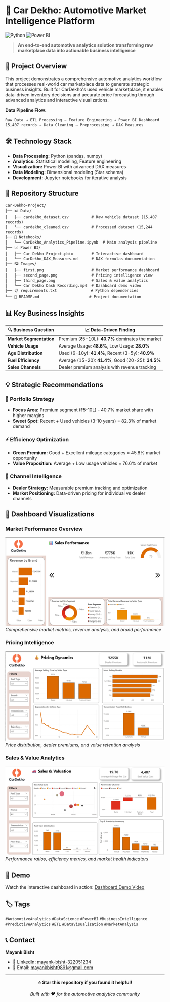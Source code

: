 # 🚗 Car Dekho: Automotive Market Intelligence Platform

![Python](https://img.shields.io/badge/Python-3.8+-blue.svg)
![Power BI](https://img.shields.io/badge/Power%20BI-Dashboard-yellow.svg)

> **An end-to-end automotive analytics solution transforming raw marketplace data into actionable business intelligence**

## 🎯 Project Overview

This project demonstrates a comprehensive automotive analytics workflow that processes real-world car marketplace data to generate strategic business insights. Built for CarDekho's used vehicle marketplace, it enables data-driven inventory decisions and accurate price forecasting through advanced analytics and interactive visualizations.

**Data Pipeline Flow:**
```
Raw Data → ETL Processing → Feature Engineering → Power BI Dashboard
15,407 records → Data Cleaning → Preprocessing → DAX Measures
```

## 🛠️ Technology Stack

- **Data Processing:** Python (pandas, numpy)
- **Analytics:** Statistical modeling, Feature engineering
- **Visualization:** Power BI with advanced DAX measures
- **Data Modeling:** Dimensional modeling (Star schema)
- **Development:** Jupyter notebooks for iterative analysis

## 📁 Repository Structure

```
Car-Dekho-Project/
├── 📊 Data/
│   ├── cardekho_dataset.csv          # Raw vehicle dataset (15,407 records)
│   └── cardekho_cleaned.csv          # Processed dataset (15,244 records)
├── 📓 Notebooks/
│   └── CarDekho_Analytics_Pipeline.ipynb  # Main analysis pipeline
├── 📈 Power BI/
│   ├── Car Dekho Project.pbix        # Interactive dashboard
│   └── CarDekho_DAX_Measures.md      # DAX formulas documentation
├── 🖼️ Images/
│   ├── first.png                     # Market performance dashboard
│   ├── second_page.png               # Pricing intelligence view
│   ├── third_page.png                # Sales & value analytics
│   └── Car Dekho Dash Recording.mp4  # Dashboard demo video
├── 📋 requirements.txt               # Python dependencies
└── 📖 README.md                      # Project documentation
```

## 📊 Key Business Insights

| 🔍 Business Question | 📈 Data-Driven Finding |
|----------------------|------------------------|
| **Market Segmentation** | Premium (₹5-10L): **40.7%** dominates the market |
| **Vehicle Usage** | Average Usage: **48.6%**, Low Usage: **28.0%** |
| **Age Distribution** | Used (6-10y): **41.4%**, Recent (3-5y): **40.9%** |
| **Fuel Efficiency** | Average (15-20): **41.4%**, Good (20-25): **34.5%** |
| **Sales Channels** | Dealer premium analysis with revenue tracking |

## 💡 Strategic Recommendations

### 🎯 Portfolio Strategy
- **Focus Area:** Premium segment (₹5-10L) - 40.7% market share with higher margins
- **Sweet Spot:** Recent + Used vehicles (3-10 years) = 82.3% of market demand

### ⚡ Efficiency Optimization
- **Green Premium:** Good + Excellent mileage categories = 45.8% market opportunity
- **Value Proposition:** Average + Low usage vehicles = 76.6% of market

### 🏪 Channel Intelligence
- **Dealer Strategy:** Measurable premium tracking and optimization
- **Market Positioning:** Data-driven pricing for individual vs dealer channels

## 📸 Dashboard Visualizations

### Market Performance Overview
![Market Performance](Images/first.png)
*Comprehensive market metrics, revenue analysis, and brand performance*

### Pricing Intelligence
![Pricing Insights](Images/second_page.png)
*Price distribution, dealer premiums, and value retention analysis*

### Sales & Value Analytics
![Sales & Value Insights](Images/third_page.png)
*Performance ratios, efficiency metrics, and market health indicators*

## 🎥 Demo

Watch the interactive dashboard in action: [Dashboard Demo Video](Images/Car%20Dekho%20Dash%20Recording.mp4)


## 🏷️ Tags

`#AutomotiveAnalytics` `#DataScience` `#PowerBI` `#BusinessIntelligence` `#PredictiveAnalytics` `#ETL` `#DataVisualization` `#MarketAnalysis`

## 📞 Contact

**Mayank Bisht**
- 💼 LinkedIn: [mayank-bisht-322051234](https://www.linkedin.com/in/mayank-bisht-322051234/)
- 📧 Email: mayankbisht9891@gmail.com

---

<div align="center">

**⭐ Star this repository if you found it helpful!**

*Built with ❤️ for the automotive analytics community*

</div>
